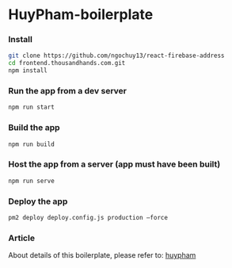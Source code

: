 # HuyPham-boilerplate

### Install
```sh
git clone https://github.com/ngochuy13/react-firebase-address
cd frontend.thousandhands.com.git
npm install
```

### Run the app from a dev server
```sh
npm run start
```

### Build the app
```sh
npm run build
```

### Host the app from a server (app must have been built)
```sh
npm run serve
```
### Deploy the app
```sh
pm2 deploy deploy.config.js production —force
```

### Article
About details of this boilerplate, please refer to: [huypham](https://github.com/ngochuy13)
